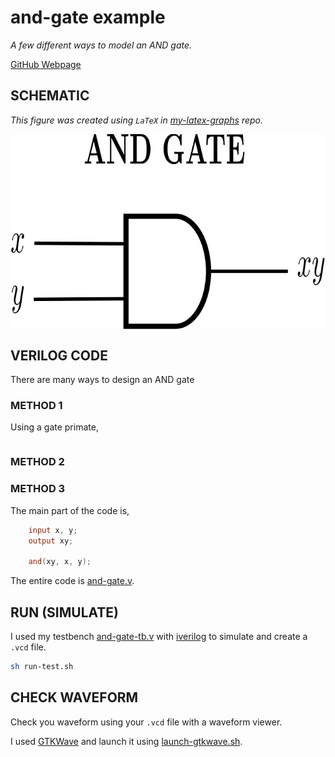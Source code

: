 # and-gate example

_A few different ways to model an AND gate._

[GitHub Webpage](https://jeffdecola.github.io/my-systemverilog-examples/)

## SCHEMATIC

_This figure was created using `LaTeX` in
[my-latex-graphs](https://github.com/JeffDeCola/my-latex-graphs/tree/master/mathematics/applied/electrical-engineering/logic/and-gate)
repo._

<p align="center">
    <img src="svgs/and-gate.svg"
    align="middle"
</p>

## VERILOG CODE

There are many ways to design an AND gate

### METHOD 1

Using a gate primate,
```

```

### METHOD 2


### METHOD 3


The main part of the code is,

```verilog
    input x, y;
    output xy;

    and(xy, x, y);
```

The entire code is
[and-gate.v](and-gate.v).

## RUN (SIMULATE)

I used my testbench
[and-gate-tb.v](and-gate-tb.v) with
[iverilog](https://github.com/JeffDeCola/my-cheat-sheets/tree/master/hardware/tools/simulation/iverilog-cheat-sheet)
to simulate and create a `.vcd` file.

```bash
sh run-test.sh
```

## CHECK WAVEFORM

Check you waveform using your `.vcd` file with a waveform viewer.

I used [GTKWave](https://github.com/JeffDeCola/my-cheat-sheets/tree/master/hardware/tools/simulation/gtkwave-cheat-sheet)
and launch it using
[launch-gtkwave.sh](launch-gtkwave.sh).
